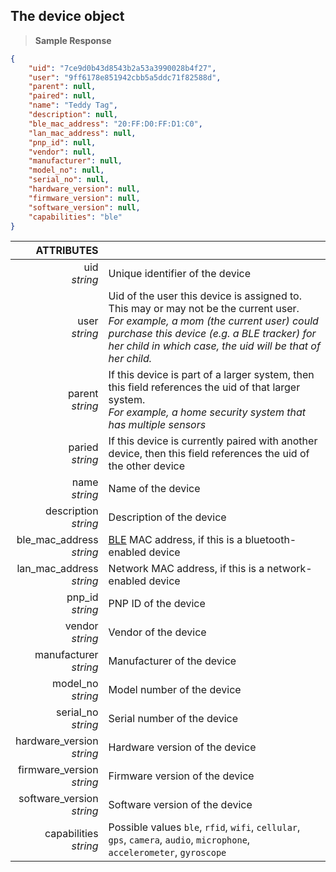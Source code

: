 ## The device object

> **Sample Response**

```json
{
    "uid": "7ce9d0b43d8543b2a53a3990028b4f27",
    "user": "9ff6178e851942cbb5a5ddc71f82588d",
    "parent": null,
    "paired": null,
    "name": "Teddy Tag",
    "description": null,
    "ble_mac_address": "20:FF:D0:FF:D1:C0",
    "lan_mac_address": null,
    "pnp_id": null,
    "vendor": null,
    "manufacturer": null,
    "model_no": null,
    "serial_no": null,
    "hardware_version": null,
    "firmware_version": null,
    "software_version": null,
    "capabilities": "ble"
}
```

ATTRIBUTES||
---------:        | -----------
uid<br>*string*   | Unique identifier of the device
user<br>*string*  | Uid of the user this device is assigned to.  This may or may not be the current user.<br>*For example, a mom (the current user) could purchase this device (e.g. a BLE tracker) for her child in which case, the uid will be that of her child.*
parent<br>*string*  | If this device is part of a larger system, then this field references the uid of that larger system.<br>*For example, a home security system that has multiple sensors*
paried<br>*string*  | If this device is currently paired with another device, then this field references the uid of the other device
name<br>*string*  | Name of the device
description<br>*string*  | Description of the device
ble_mac_address<br>*string*  | [BLE](https://en.wikipedia.org/wiki/Bluetooth_low_energy) MAC address, if this is a bluetooth-enabled device
lan_mac_address<br>*string*  | Network MAC address, if this is a network-enabled device
pnp_id<br>*string*  | PNP ID of the device
vendor<br>*string*  | Vendor of the device
manufacturer<br>*string*  | Manufacturer of the device
model_no<br>*string*  | Model number of the device
serial_no<br>*string*  | Serial number of the device
hardware_version<br>*string*  | Hardware version of the device
firmware_version<br>*string*  | Firmware version of the device
software_version<br>*string*  | Software version of the device
capabilities<br>*string*  | Possible values `ble`, `rfid`, `wifi`, `cellular`, `gps`, `camera`, `audio`, `microphone`, `accelerometer`, `gyroscope`

